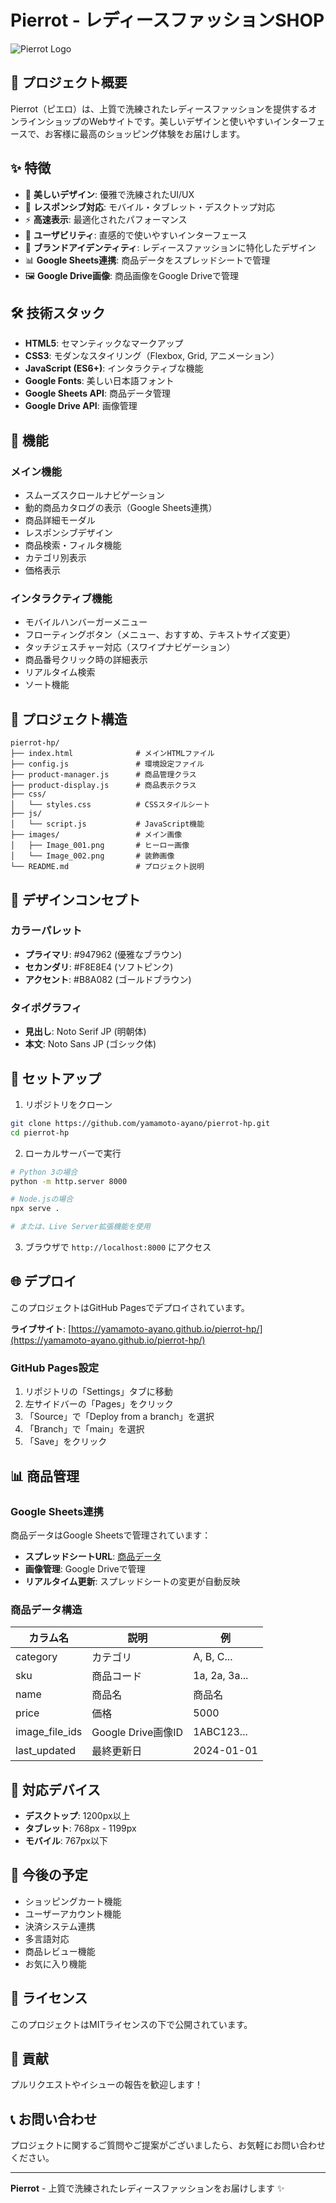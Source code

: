 # Pierrot - レディースファッションSHOP

![Pierrot Logo](images/Image_001.png)

## 📖 プロジェクト概要

Pierrot（ピエロ）は、上質で洗練されたレディースファッションを提供するオンラインショップのWebサイトです。美しいデザインと使いやすいインターフェースで、お客様に最高のショッピング体験をお届けします。

## ✨ 特徴

* 🎨 **美しいデザイン**: 優雅で洗練されたUI/UX
* 📱 **レスポンシブ対応**: モバイル・タブレット・デスクトップ対応
* ⚡ **高速表示**: 最適化されたパフォーマンス
* 🎯 **ユーザビリティ**: 直感的で使いやすいインターフェース
* 🌸 **ブランドアイデンティティ**: レディースファッションに特化したデザイン
* 📊 **Google Sheets連携**: 商品データをスプレッドシートで管理
* 🖼️ **Google Drive画像**: 商品画像をGoogle Driveで管理

## 🛠️ 技術スタック

* **HTML5**: セマンティックなマークアップ
* **CSS3**: モダンなスタイリング（Flexbox, Grid, アニメーション）
* **JavaScript (ES6+)**: インタラクティブな機能
* **Google Fonts**: 美しい日本語フォント
* **Google Sheets API**: 商品データ管理
* **Google Drive API**: 画像管理

## 🚀 機能

### メイン機能

* スムーズスクロールナビゲーション
* 動的商品カタログの表示（Google Sheets連携）
* 商品詳細モーダル
* レスポンシブデザイン
* 商品検索・フィルタ機能
* カテゴリ別表示
* 価格表示

### インタラクティブ機能

* モバイルハンバーガーメニュー
* フローティングボタン（メニュー、おすすめ、テキストサイズ変更）
* タッチジェスチャー対応（スワイプナビゲーション）
* 商品番号クリック時の詳細表示
* リアルタイム検索
* ソート機能

## 📁 プロジェクト構造

```
pierrot-hp/
├── index.html              # メインHTMLファイル
├── config.js               # 環境設定ファイル
├── product-manager.js      # 商品管理クラス
├── product-display.js      # 商品表示クラス
├── css/
│   └── styles.css          # CSSスタイルシート
├── js/
│   └── script.js           # JavaScript機能
├── images/                 # メイン画像
│   ├── Image_001.png       # ヒーロー画像
│   └── Image_002.png       # 装飾画像
└── README.md               # プロジェクト説明
```

## 🎨 デザインコンセプト

### カラーパレット

* **プライマリ**: #947962 (優雅なブラウン)
* **セカンダリ**: #F8E8E4 (ソフトピンク)
* **アクセント**: #B8A082 (ゴールドブラウン)

### タイポグラフィ

* **見出し**: Noto Serif JP (明朝体)
* **本文**: Noto Sans JP (ゴシック体)

## 🚀 セットアップ

1. リポジトリをクローン

```bash
git clone https://github.com/yamamoto-ayano/pierrot-hp.git
cd pierrot-hp
```

2. ローカルサーバーで実行

```bash
# Python 3の場合
python -m http.server 8000

# Node.jsの場合
npx serve .

# または、Live Server拡張機能を使用
```

3. ブラウザで `http://localhost:8000` にアクセス

## 🌐 デプロイ

このプロジェクトはGitHub Pagesでデプロイされています。

**ライブサイト**: [https://yamamoto-ayano.github.io/pierrot-hp/](https://yamamoto-ayano.github.io/pierrot-hp/)

### GitHub Pages設定

1. リポジトリの「Settings」タブに移動
2. 左サイドバーの「Pages」をクリック
3. 「Source」で「Deploy from a branch」を選択
4. 「Branch」で「main」を選択
5. 「Save」をクリック

## 📊 商品管理

### Google Sheets連携

商品データはGoogle Sheetsで管理されています：

- **スプレッドシートURL**: [商品データ](https://docs.google.com/spreadsheets/d/e/2PACX-1vSWEfEH0eOxllBLT0rFbvTXC8aUE_Xgi0NtBmW_sp9gqSyGmCAsXttFQ2EHQULlQckiZKv42mFBTvVs/pub?output=csv)
- **画像管理**: Google Driveで管理
- **リアルタイム更新**: スプレッドシートの変更が自動反映

### 商品データ構造

| カラム名 | 説明 | 例 |
|---------|------|-----|
| category | カテゴリ | A, B, C... |
| sku | 商品コード | 1a, 2a, 3a... |
| name | 商品名 | 商品名 |
| price | 価格 | 5000 |
| image_file_ids | Google Drive画像ID | 1ABC123... |
| last_updated | 最終更新日 | 2024-01-01 |

## 📱 対応デバイス

* **デスクトップ**: 1200px以上
* **タブレット**: 768px - 1199px
* **モバイル**: 767px以下

## 🎯 今後の予定

* ショッピングカート機能
* ユーザーアカウント機能
* 決済システム連携
* 多言語対応
* 商品レビュー機能
* お気に入り機能

## 📄 ライセンス

このプロジェクトはMITライセンスの下で公開されています。

## 👥 貢献

プルリクエストやイシューの報告を歓迎します！

## 📞 お問い合わせ

プロジェクトに関するご質問やご提案がございましたら、お気軽にお問い合わせください。

---

**Pierrot** - 上質で洗練されたレディースファッションをお届けします ✨